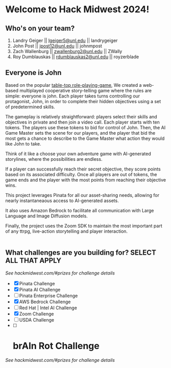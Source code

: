 # Welcome to Hack Midwest 2024!

## Who's on your team?

1.  Landry Geiger || lgeiger5@unl.edu || landrygeiger
2.  John Post || jpost12@unl.edu || johnmpost
3.  Zach Wallenburg || zwallenburg2@unl.edu || ZWally
4.  Roy Dumblauskas || rdumblauskas2@unl.edu || royzerblade

## Everyone is John

Based on the popular [table-top role-playing-game](https://rtwolf.github.io/Everyone-is-John/),
We created a web-based multiplayed cooperative story-telling game where the rules are simple: everyone is john. Each player takes turns controlling our protagonist, John, in order to complete their hidden objectives using a set of predetermined skills.

The gameplay is relatively straightforward: players select their skills and objectives in private and then join a video call. Each player starts with ten tokens. The players use these tokens to bid for control of John. Then, the AI Game Master sets the scene for our players, and the player that bid the most gets a chance to describe to the Game Master what action they would like John to take.

Think of it like a choose your own adventure game with AI-generated storylines, where the possibilities are endless.

If a player can successfully reach their secret objective, they score points based on its associated difficulty. Once all players are out of tokens, the game ends and the player with the most points from reaching their objective wins.

This project leverages Pinata for all our asset-sharing needs, allowing for nearly instantaneaous access to AI-generated assets.

It also uses Amazon Bedrock to facilitate all communication with Large Language and Image Diffusion models.

Finally, the project uses the Zoom SDK to maintain the most important part of any ttrpg, live-action storytelling and player interaction.
<br /><br />

## What challenges are you building for? SELECT ALL THAT APPLY

_See hackmidwest.com/#prizes for challenge details_

- [x] Pinata Challenge
- [x] Pinata AI Challenge
- [ ] Pinata Enterprise Challenge
- [x] AWS Bedrock Challenge
- [ ] Red Hat | Intel AI Challenge
- [x] Zoom Challenge
- [ ] USDA Challenge
- [ ] # brAIn Rot Challenge

_See hackmidwest.com/#prizes for challenge details_

